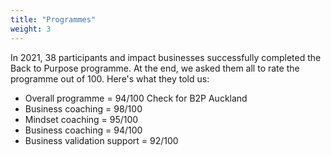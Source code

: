 ```yaml
---
title: "Programmes"
weight: 3
---
```


In 2021, 38 participants and impact businesses successfully completed the Back to Purpose programme. At the end, we asked them all to rate the programme out of 100. Here's what they told us:

- Overall programme = 94/100  Check for B2P Auckland 
- Business coaching = 98/100
- Mindset coaching = 95/100
- Business coaching = 94/100
- Business validation support = 92/100
